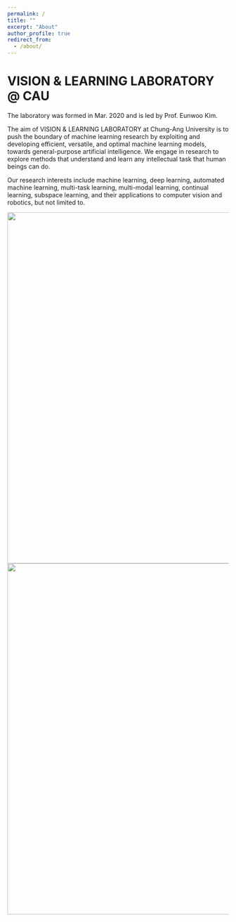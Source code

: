 ```yaml
---
permalink: /
title: ""
excerpt: "About"
author_profile: true
redirect_from: 
  - /about/
---
```




# VISION & LEARNING LABORATORY @ CAU

The laboratory was formed in Mar. 2020 and is led by Prof. Eunwoo Kim.  

The aim of VISION & LEARNING LABORATORY at Chung-Ang University is to push the boundary of machine learning research by exploiting and developing efficient, versatile, and optimal machine learning models, towards general-purpose artificial intelligence.
We engage in research to explore methods that understand and learn any intellectual task that human beings can do.

Our research interests include machine learning, deep learning, automated machine learning, multi-task learning, multi-modal learning, continual learning, subspace learning, and their applications to computer vision and robotics, but not limited to.

<img src='/images/lab_pic_202304_2.jpg' width="800" align="left" style="margin-right:50px">

<img src='/images/20221124_3.jpg' width="800" align="left" style="margin-right:50px">
